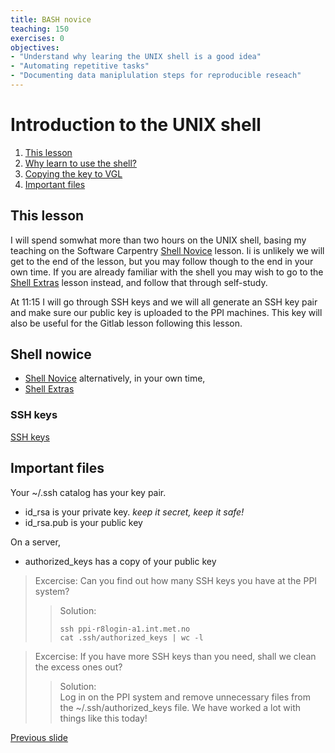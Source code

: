 ```yaml
---
title: BASH novice
teaching: 150
exercises: 0
objectives:
- "Understand why learing the UNIX shell is a good idea"
- "Automating repetitive tasks"
- "Documenting data maniplulation steps for reproducible reseach"
---
```

# Introduction to the UNIX shell

1. [This lesson](#this-lesson)
2. [Why learn to use the shell?](#why-learn-to.use-the-shell)
3. [Copying the key to VGL](#copying-the-key-to-vgl)
4. [Important files](#important-files)

## This lesson

I will spend somwhat more than two hours on the UNIX shell, basing my teaching on the Software Carpentry [Shell Novice](https://swcarpentry.github.io/shell-novice/) lesson. 
Ii is unlikely we will get to the end of the lesson, but you may follow though to the end in your own time.
If you are already familiar with the shell you may wish to go to the [Shell Extras](https://carpentries-incubator.github.io/shell-extras/) lesson instead, and follow that through self-study. 

At 11:15 I will go through SSH keys and we will all generate an SSH key pair and make sure our public key is uploaded to the PPI machines. 
This key will also be useful for the Gitlab lesson following this lesson. 

## Shell nowice
- [Shell Novice](https://swcarpentry.github.io/shell-novice/)
alternatively, in your own time,
- [Shell Extras](https://carpentries-incubator.github.io/shell-extras/) 


### SSH keys
[SSH keys](https://arnsteio.github.io/ssh-keys-2023-11/)

## Important files

Your ~/.ssh catalog has your key pair. 

- id_rsa is your private key. *keep it secret, keep it safe!*
- id_rsa.pub is your public key 

On a server,

- authorized_keys has a copy of your public key


> Excercise: Can you find out how many SSH keys you have at the PPI system?
>
>> Solution: 
>>~~~
>>ssh ppi-r8login-a1.int.met.no
>>cat .ssh/authorized_keys | wc -l
>>~~~

> Excercise: If you have more SSH keys than you need, shall we clean the excess ones out?
>
>> Solution:                               
>>Log in on the PPI system and remove unnecessary files from the ~/.ssh/authorized_keys file. 
>>We have worked a lot with things like this today!


[Previous slide](README.md)
